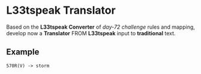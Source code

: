 # L33tspeak Translator

Based on the **L33tspeak Converter** of _day-72 challenge_ rules and mapping, develop now a **Translator** FROM **L33tspeak** input to **traditional** text.

## Example
```text
570R(V) -> storm
```